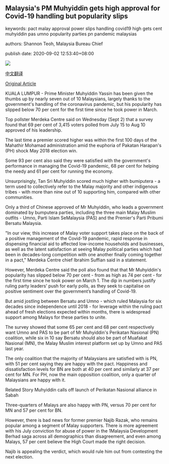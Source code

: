 ## Malaysia's PM Muhyiddin gets high approval for Covid-19 handling but popularity slips

keywords: pact malay approval power slips handling covid19 high gets cent muhyiddin pas umno popularity parties pn pandemic malaysias

authors: Shannon Teoh, Malaysia Bureau Chief

publish date: 2020-09-02 12:53:40+08:00

![](https://www.straitstimes.com/sites/default/files/styles/x_large/public/articles/2020/09/02/rk_muhyiddinyassin_020920.jpg?itok=KgGM__jY)

[中文翻译](Malaysia%27s%20PM%20Muhyiddin%20gets%20high%20approval%20for%20Covid-19%20handling%20but%20popularity%20slips_zh.md)

[Original Article](https://www.straitstimes.com/asia/se-asia/malaysias-pm-muhyiddin-gets-high-approval-for-covid-19-handling)

KUALA LUMPUR - Prime Minister Muhyiddin Yassin has been given the thumbs up by nearly seven out of 10 Malaysians, largely thanks to the government's handling of the coronavirus pandemic, but his popularity has slipped below 70 per cent for the first time since he took power in March.

Top pollster Merdeka Centre said on Wednesday (Sept 2) that a survey found that 69 per cent of 3,415 voters polled from July 15 to Aug 10 approved of his leadership.

The last time a premier scored higher was within the first 100 days of the Mahathir Mohamad administration amid the euphoria of Pakatan Harapan's (PH) shock May 2018 election win.

Some 93 per cent also said they were satisfied with the government's performance in managing the Covid-19 pandemic, 68 per cent for helping the needy and 61 per cent for running the economy.

Unsurprisingly, Tan Sri Muhyiddin scored much higher with bumiputera - a term used to collectively refer to the Malay majority and other indigenous tribes - with more than nine out of 10 supporting him, compared with other communities.

Only a third of Chinese approved of Mr Muhyiddin, who leads a government dominated by bumputera parties, including the three main Malay Muslim outfits - Umno, Parti Islam SeMalaysia (PAS) and the Premier's Parti Pribumi Bersatu Malaysia.

"In our view, this increase of Malay voter support takes place on the back of a positive management of the Covid-19 pandemic, rapid response in dispensing financial aid to affected low-income households and businesses, as well as the latent satisfaction at seeing Malay political parties which had been in decades-long competition with one another finally coming together in a pact," Merdeka Centre chief Ibrahim Suffian said in a statement.

However, Merdeka Centre said the poll also found that that Mr Muhyiddin's popularity has slipped below 70 per cent - from as high as 74 per cent - for the first time since he took power on March 1. The dip in numbers justify ruling party leaders’ push for early polls, as they seek to capitalise on positive sentiment over the government’s handling of Covid-19.

But amid jostling between Bersatu and Umno - which ruled Malaysia for six decades since independence until 2018 - for leverage within the ruling pact ahead of fresh elections expected within months, there is widespread support among Malays for these parties to unite.

The survey showed that some 65 per cent and 68 per cent respectively want Umno and PAS to be part of Mr Muhyiddin's Perikatan Nasional (PN) coalition, while six in 10 say Bersatu should also be part of Muafakat Nasional (MN), the Malay Muslim interest platform set up by Umno and PAS last year.

The only coalition that the majority of Malaysians are satisfied with is PN, with 51 per cent saying they are happy with the pact. Happiness and dissatisfaction levels for BN are both at 40 per cent and similarly at 37 per cent for MN. For PH, now the main opposition coalition, only a quarter of Malaysians are happy with it.

Related Story Muhyiddin calls off launch of Perikatan Nasional alliance in Sabah

Three-quarters of Malays are also happy with PN, versus 70 per cent for MN and 57 per cent for BN.

However, there is bad news for former premier Najib Razak, who remains popular among a segment of Malay supporters. There is more agreement with his July conviction for abuse of power in the 1Malaysia Development Berhad saga across all demographics than disagreement, and even among Malays, 57 per cent believe the High Court made the right decision.

Najib is appealing the verdict, which would rule him out from contesting the next election.